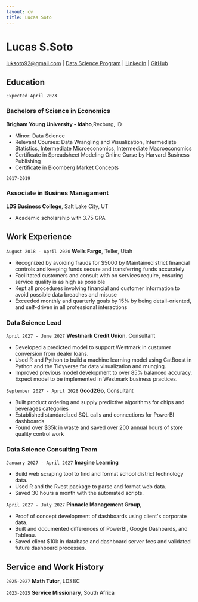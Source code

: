 ```yaml
---
layout: cv
title: Lucas Soto
---
```

# Lucas S.Soto 


<div id="webaddress">
<a href="luksoto92@gmail.com">luksoto92@gmail.com</a>
| <a href="https://byuidatascience.github.io/development.html">Data Science Program</a>
| <a href="https://www.linkedin.com/in/lucas-samuel-soto/">LinkedIn</a>
| <a href="https://github.com/byuids-resumes">GitHub</a>
</div>

<!-- https://www.monique.tech/the-art-of-markdown -->

## Education
`Expected April 2023`
### Bachelors of Science in Economics
__Brigham Young University - Idaho__,Rexburg, ID

- Minor: Data Science
- Relevant Courses: Data Wrangling and Visualization, Intermediate Statistics, Intermediate Microeconomics,
Intermediate Macroeconomics
- Certificate in Spreadsheet Modeling Online Curse by Harvard Business Publishing
- Certificate in Bloomberg Market Concepts

`2017-2019`
### Associate in Busines Managament
__LDS Business College__, Salt Lake City, UT

- Academic scholarship with 3.75 GPA



## Work Experience

`August 2018 - April 2020`
__Wells Fargo__, Teller, Utah

- Recognized by avoiding frauds for $5000 by Maintained strict financial controls and keeping funds secure and transferring funds accurately
- Facilitated customers and consult with on services require, ensuring service quality is as high as possible
- Kept all procedures involving financial and customer information to avoid possible data breaches and misuse
- Exceeded monthly and quarterly goals by 15% by being detail-oriented, and self-driven in all professional
interactions

### Data Science Lead

`April 2027 - June 2027`
__Westmark Credit Union__, Consultant

- Developed a predicted model to support Westmark in custumer conversion from dealer loans.
- Used R and Python to build a machine learning model using CatBoost in Python and the Tidyverse for data visualization and munging. 
- Improved previous model development to over 85% balanced accuracy. Expect model to be implemented in Westmark business practices.

`September 2027 - April 2028`
__Good2Go__, Consultant

- Built product ordering and supply predictive algorithms for chips and beverages categories
- Established standardized SQL calls and connections for PowerBI dashboards
- Found over $35k in waste and saved over 200 annual hours of store quality control work 

### Data Science Consulting Team

`January 2027 - April 2027`
__Imagine Learning__

- Build web scraping tool to find and format school district technology data.
- Used R and the Rvest package to parse and format web data.
- Saved 30 hours a month with the automated scripts.

`April 2027 - July 2027`
__Pinnacle Management Group__, 

- Proof of concept development of dashboards using client's corporate data.
- Built and documented differences of PowerBI, Google Dashoards, and Tableau.
- Saved client $10k in database and dashboard server fees and validated future dashboard processes.


## Service and Work History

`2025-2027`
__Math Tutor__, LDSBC


`2023-2025`
__Service Missionary__, South Africa



<!-- ### Footer

Last updated: May 2013 -->


